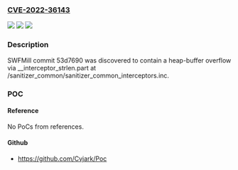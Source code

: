 ### [CVE-2022-36143](https://cve.mitre.org/cgi-bin/cvename.cgi?name=CVE-2022-36143)
![](https://img.shields.io/static/v1?label=Product&message=n%2Fa&color=blue)
![](https://img.shields.io/static/v1?label=Version&message=n%2Fa&color=blue)
![](https://img.shields.io/static/v1?label=Vulnerability&message=n%2Fa&color=brighgreen)

### Description

SWFMill commit 53d7690 was discovered to contain a heap-buffer overflow via __interceptor_strlen.part at /sanitizer_common/sanitizer_common_interceptors.inc.

### POC

#### Reference
No PoCs from references.

#### Github
- https://github.com/Cvjark/Poc

